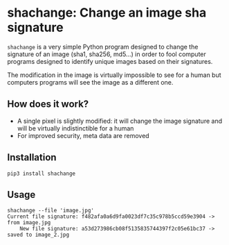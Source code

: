 # shachange: Change an image sha signature

`shachange` is a very simple Python program designed to change the signature of an image (sha1, sha256, md5...) in order to fool computer programs designed to identify unique images based on their signatures.

The modification in the image is virtually impossible to see for a human but computers programs will see the image as a different one.

## How does it work?

 - A single pixel is slightly modified: it will change the image signature and will be virtually indistinctible for a human
 - For improved security, meta data are removed

## Installation

```
pip3 install shachange
```

## Usage

```
shachange --file 'image.jpg'
Current file signature: f482afa0a6d9fa0023df7c35c978b5ccd59e3904 -> from image.jpg
    New file signature: a53d273986cb08f5135835744397f2c05e61bc37 -> saved to image_2.jpg
```
